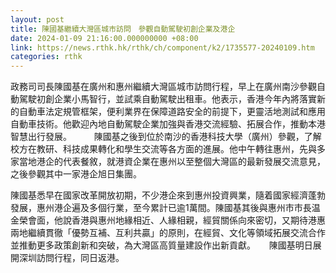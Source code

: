 ```yaml
---
layout: post
title: 陳國基繼續大灣區城市訪問　參觀自動駕駛初創企業及港企
date: 2024-01-09 21:16:00.000000000 +08:00
link: https://news.rthk.hk/rthk/ch/component/k2/1735577-20240109.htm
categories: rthk
---
```


政務司司長陳國基在廣州和惠州繼續大灣區城市訪問行程，早上在廣州南沙參觀自動駕駛初創企業小馬智行，並試乘自動駕駛出租車。他表示，香港今年內將落實新的自動車法定規管框架，便利業界在保障道路安全的前提下，更靈活地測試和應用自動車技術。他歡迎內地自動駕駛企業加強與香港交流經驗、拓展合作，推動本港智慧出行發展。
　　 
陳國基之後到位於南沙的香港科技大學（廣州）參觀，了解校方在教研、科技成果轉化和學生交流等各方面的進展。他中午轉往惠州，先與多家當地港企的代表餐敘，就港資企業在惠州以至整個大灣區的最新發展交流意見，之後參觀其中一家港企旭日集團。

陳國基悉早在國家改革開放初期，不少港企來到惠州投資興業，隨着國家經濟蓬勃發展，惠州港企遍及多個行業，至今累計已逾1萬間。陳國基其後與惠州市市長温金榮會面，他說香港與惠州地緣相近、人緣相親，經貿關係向來密切，又期待港惠兩地繼續貫徹「優勢互補、互利共贏」的原則，在經貿、文化等領域拓展交流合作並推動更多政策創新和突破，為大灣區高質量建設作出新貢獻。
　
陳國基明日展開深圳訪問行程，同日返港。
